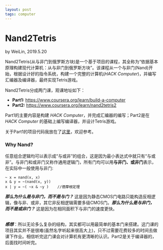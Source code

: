 ```yaml
---
layout: post
tags: computer
---
```


# Nand2Tetris
by WeiLin, 2019.5.20  

Nand2Tetris(从与非门到俄罗斯方块)是一个基于项目的课程，其全称为“依据基本原理构建现代计算机：从与非门到俄罗斯方块”。该课程从一个与非门(Nand)开始，根据设计好的指令系统，构建一个完整的计算机(_HACK Computer_)，并编写汇编器及编译器，最终实现Tetris游戏。

Nand2Tetris分成两门课，观课地址如下：  

- **Part1:** https://www.coursera.org/learn/build-a-computer  
- **Part2:** https://www.coursera.org/learn/nand2tetris2  

Part1的主要内容是构建 _HACK Computer_，并完成汇编器的编写；Part2是在 _HACK Computer_ 的基础上编写编译器，并设计Tetris游戏。

关于Part1的项目代码我放在了[这里](https://github.com/xLinWei/Nand2Tetris)，欢迎参考。

### Why Nand?

任意组合逻辑均可以表示成“与或非”的组合，这是因为最小表达式中就只有“与或非”。与非门和或非门又称作通用逻辑门，所有门均可以用**与非门、或非门**表示，在实际中一般使用与非门:
```
~ x = nand(x, x)
x & y = ~(nand(x, y))
x | y = ~( ~x & ~y )    //德摩根定理
```
_**那么为什么是与非门，而不是与门？**_ 这是因为静态CMOS门电路只能构造反相逻辑，像与非、或非，其它非反相逻辑需要多级CMOS门。_**那么为什么是与非门，而不是或非门？**_ 这是因为在相同面积下与非门的速度更快。
<br/><br/>

_**感想**_：所以无论多么复杂的结构，其实都可以用最简单的基本门来搭建。这门课的项目其实并不是很难(虽然名字听起来很高大上)，只不过需要花费较多的时间去做课下作业。相信听完这门课会对计算机有更清晰的认识。Part2是关于编译器的，后面找时间听完。

